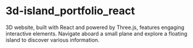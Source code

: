 # 3d-island_portfolio_react
3D website, built with React and powered by Three.js, features engaging interactive elements. Navigate aboard a small plane and explore a floating island to discover various information.

